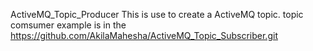 ActiveMQ_Topic_Producer
This is use to create a ActiveMQ topic. topic comsumer example is in the https://github.com/AkilaMahesha/ActiveMQ_Topic_Subscriber.git
